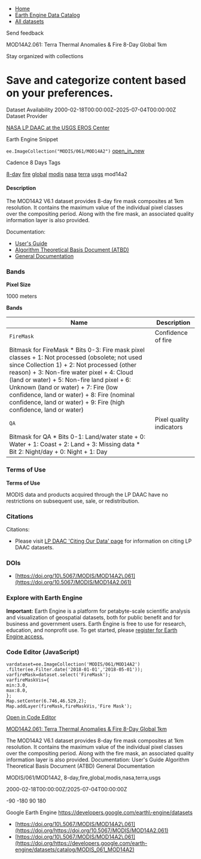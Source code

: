 



* [Home](https://developers.google.com/)
* [Earth Engine Data Catalog](https://developers.google.com/earth-engine/datasets)
* [All datasets](https://developers.google.com/earth-engine/datasets/catalog)





 
 
 Send feedback
 
 

MOD14A2\.061: Terra Thermal Anomalies \& Fire 8\-Day Global 1km


 
 Stay organized with collections
 

 
 Save and categorize content based on your preferences.
=================================================================================================================================================================








Dataset Availability
2000\-02\-18T00:00:00Z–2025\-07\-04T00:00:00Z
Dataset Provider


[NASA LP DAAC at the USGS EROS Center](https://doi.org/10.5067/MODIS/MOD14A2.061)



Earth Engine Snippet


`ee.ImageCollection("MODIS/061/MOD14A2")` 
[open\_in\_new](https://code.earthengine.google.com/?scriptPath=Examples:Datasets/MODIS/MODIS_061_MOD14A2)





Cadence
8 Days
Tags


[8\-day](/earth-engine/datasets/tags/8-day)
[fire](/earth-engine/datasets/tags/fire)
[global](/earth-engine/datasets/tags/global)
[modis](/earth-engine/datasets/tags/modis)
[nasa](/earth-engine/datasets/tags/nasa)
[terra](/earth-engine/datasets/tags/terra)
[usgs](/earth-engine/datasets/tags/usgs)
mod14a2








#### Description



The MOD14A2 V6\.1 dataset provides 8\-day fire mask composites
at 1km resolution. It contains the maximum value of the individual
pixel classes over the compositing period. Along with the fire
mask, an associated quality information layer is also provided.


Documentation:


* [User's Guide](https://lpdaac.usgs.gov/documents/876/MOD14_User_Guide_v6.pdf)
* [Algorithm Theoretical Basis Document (ATBD)](https://lpdaac.usgs.gov/documents/87/MOD14_ATBD.pdf)
* [General Documentation](https://ladsweb.modaps.eosdis.nasa.gov/filespec/MODIS/61/MOD14A2)





### Bands



**Pixel Size**
  
1000 meters



**Bands**




| Name | Description |
| --- | --- |
| `FireMask` | Confidence of fire |
| Bitmask for FireMask * Bits 0\-3: Fire mask pixel classes 	+ 1: Not processed (obsolete; not used since Collection 1\) 	+ 2: Not processed (other reason) 	+ 3: Non\-fire water pixel 	+ 4: Cloud (land or water) 	+ 5: Non\-fire land pixel 	+ 6: Unknown (land or water) 	+ 7: Fire (low confidence, land or water) 	+ 8: Fire (nominal confidence, land or water) 	+ 9: Fire (high confidence, land or water) | | | | | | | | | | | | | | | | | | | | | | | | | | | | | | | | | | | | | | | | | | | | | | | | | | | | | | | | | | | | | | | | | | | | | | | | | | | | | | | | | | | | | | | | | | | | | | | | | | | |
| `QA` | Pixel quality indicators |
| Bitmask for QA * Bits 0\-1: Land/water state 	+ 0: Water 	+ 1: Coast 	+ 2: Land 	+ 3: Missing data * Bit 2: Night/day 	+ 0: Night 	+ 1: Day | | | | | | | | | | | | | | | | | | | | | | | | | | | | | | | | | | | | | | | | | | | | | | | | | | | | | | | | | | | | | | | | | | | | | | | | | | | | | | | | | | | | | | | | | | | | | | | | | | | |




### Terms of Use


**Terms of Use**


MODIS data and products acquired through the LP DAAC
have no restrictions on subsequent use, sale, or redistribution.




### Citations



Citations:
* Please visit [LP DAAC 'Citing Our Data' page](https://lpdaac.usgs.gov/citing_our_data)
for information on citing LP DAAC datasets.





### DOIs


* [https://doi.org/10\.5067/MODIS/MOD14A2\.061](https://doi.org/10.5067/MODIS/MOD14A2.061)




### Explore with Earth Engine


**Important:** 
 Earth Engine is a platform for petabyte\-scale scientific analysis and visualization of
 geospatial datasets, both for public benefit and for business and government users.
 Earth Engine is free to use for research, education, and nonprofit use. To get started, please
 [register for Earth Engine access.](https://console.cloud.google.com/earth-engine)



### Code Editor (JavaScript)



```
vardataset=ee.ImageCollection('MODIS/061/MOD14A2')
.filter(ee.Filter.date('2018-01-01','2018-05-01'));
varfireMask=dataset.select('FireMask');
varfireMaskVis={
min:3.0,
max:8.0,
};
Map.setCenter(6.746,46.529,2);
Map.addLayer(fireMask,fireMaskVis,'Fire Mask');
```



[Open in Code Editor](https://code.earthengine.google.com/?scriptPath=Examples:Datasets/MODIS/MODIS_061_MOD14A2)


[MOD14A2\.061: Terra Thermal Anomalies \& Fire 8\-Day Global 1km](/earth-engine/datasets/catalog/MODIS_061_MOD14A2)

The MOD14A2 V6\.1 dataset provides 8\-day fire mask composites at 1km resolution. It contains the maximum value of the individual pixel classes over the compositing period. Along with the fire mask, an associated quality information layer is also provided. Documentation: User's Guide Algorithm Theoretical Basis Document (ATBD) General Documentation

 MODIS/061/MOD14A2,
 8\-day,fire,global,modis,nasa,terra,usgs

2000\-02\-18T00:00:00Z/2025\-07\-04T00:00:00Z



 \-90 \-180 90 180
 



Google Earth Engine
https://developers.google.com/earth\-engine/datasets

* [https://doi.org/10\.5067/MODIS/MOD14A2\.061](https://doi.org/https://doi.org/10.5067/MODIS/MOD14A2.061)
* [https://doi.org/10\.5067/MODIS/MOD14A2\.061](https://doi.org/https://developers.google.com/earth-engine/datasets/catalog/MODIS_061_MOD14A2)









